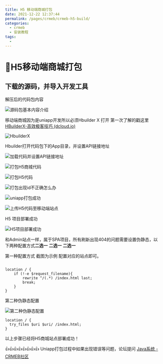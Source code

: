 ```yaml
---
title: H5 移动端商城打包
date: 2021-12-22 12:37:44
permalink: /pages/crmeb/crmeb-h5-build/
categories:
  - crmeb
  - 安装教程
tags:
  - 
---
```

# 📱H5移动端商城打包

## 下载的源码，并导入开发工具

解压后的代码包内容

![源码包基本内容介绍](https://fastly.jsdelivr.net/gh/xbdazz/mypic/img/202203281444821.png)

移动端商城因为是uniapp开发所以必须Hbuilder X 打开 第一次了解的戳这里[HBuilderX-高效极客技巧 (dcloud.io)](https://www.dcloud.io/hbuilderx.html)

![HbuilderX](https://fastly.jsdelivr.net/gh/xbdazz/mypic/img/202203281523972.png)

Hbuilder打开代码包下的App目录，并设置API链接地址

![加载代码并设置API链接地址](https://fastly.jsdelivr.net/gh/xbdazz/mypic/img/202203281548405.png)

![打包H5商城代码](https://fastly.jsdelivr.net/gh/xbdazz/mypic/img/202203281550968.png)

![打包H5代码](https://fastly.jsdelivr.net/gh/xbdazz/mypic/img/202203281551534.png)

![打包出现id不正确怎么办](https://fastly.jsdelivr.net/gh/xbdazz/mypic/img/202203281553492.png)

![uniapp打包成功](https://fastly.jsdelivr.net/gh/xbdazz/mypic/img/202203281557780.png)

![上传H5代码至移动端站点](https://fastly.jsdelivr.net/gh/xbdazz/mypic/img/202203281601519.png)

H5 项目部署成功

![H5项目部署成功](https://fastly.jsdelivr.net/gh/xbdazz/mypic/img/202203281605412.png)

和Admin站点一样，属于SPA项目，所有刷新出现404的问题需要设置伪静态，以下两种配置方式**二选一** **二选一** **二选一**

第一种配置方式 截图为示例 配置对应的站点即可。

![![](https://fastly.jsdelivr.net/gh/xbdazz/mypic/img/202203281511453.png)](https://fastly.jsdelivr.net/gh/xbdazz/mypic/img/202203281511453.png)

~~~nginx
location / {
	if (!-e $request_filename){
    	rewrite ^/(.*) /index.html last;
        break;
    }
}	
~~~

第二种伪静态配置

![第二种伪静态配置](https://fastly.jsdelivr.net/gh/xbdazz/mypic/img/202203281510332.png)

~~~nginx
location / {
  try_files $uri $uri/ /index.html;
}
~~~

以上步骤已经将H5商城站点部署成功！

👍👍👍👍👍👍👍👍 Uniapp打包过程中如果出现错误等问题，论坛提问 [Java系统 - CRMEB社区](https://q.crmeb.com/?categoryId=122&sequence=0)